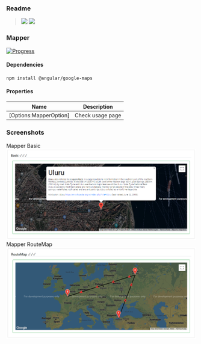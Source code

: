 ### Readme

> [![](https://img.shields.io/badge/Main-readme‌‌‌‌‌‌‌-white)](../readme.desc.md)
> [![](https://img.shields.io/badge/usage‌‌‌‌‌‌‌-orange)](usage.md)

### Mapper
[![Progress](https://img.shields.io/badge/Demo-✔✔✔☐☐‌‌‌‌‌‌‌-blue)](https://krsln.github.io/NgLootBox/Libraries/Mapper)

#### Dependencies
```
npm install @angular/google-maps 
```

#### Properties

Name | Description
 --- | ---  
[Options:MapperOption] | Check usage page

### Screenshots

Mapper Basic  
![](Screenshots/Mapper_Basic.png "Mapper Basic")  
Mapper RouteMap
![](Screenshots/Mapper_RouteMap.png "Mapper RouteMap")  
